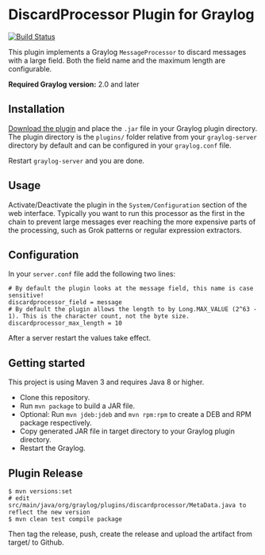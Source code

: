 # DiscardProcessor Plugin for Graylog

[![Build Status](https://travis-ci.org/Graylog2/graylog-plugin-discardprocessor.svg?branch=master)](https://travis-ci.org/Graylog2/graylog-plugin-discardprocessor)

This plugin implements a Graylog `MessageProcessor` to discard messages with a large field. Both the field name and the maximum length are configurable.

**Required Graylog version:** 2.0 and later

Installation
------------

[Download the plugin](https://github.com/Graylog2/graylog-plugin-discardprocessor/releases)
and place the `.jar` file in your Graylog plugin directory. The plugin directory
is the `plugins/` folder relative from your `graylog-server` directory by default
and can be configured in your `graylog.conf` file.

Restart `graylog-server` and you are done.

Usage
-----

Activate/Deactivate the plugin in the `System/Configuration` section of the web interface. Typically you want to run this processor as the first in the chain to prevent large messages ever reaching the more expensive parts of the processing, such as Grok patterns or regular expression extractors.

Configuration
-------------
In your `server.conf` file add the following two lines:

```
# By default the plugin looks at the message field, this name is case sensitive!
discardprocessor_field = message
# By default the plugin allows the length to by Long.MAX_VALUE (2^63 - 1). This is the character count, not the byte size.
discardprocessor_max_length = 10

```

After a server restart the values take effect.


Getting started
---------------

This project is using Maven 3 and requires Java 8 or higher.

* Clone this repository.
* Run `mvn package` to build a JAR file.
* Optional: Run `mvn jdeb:jdeb` and `mvn rpm:rpm` to create a DEB and RPM package respectively.
* Copy generated JAR file in target directory to your Graylog plugin directory.
* Restart the Graylog.

Plugin Release
--------------

```
$ mvn versions:set
# edit src/main/java/org/graylog/plugins/discardprocessor/MetaData.java to reflect the new version
$ mvn clean test compile package
```

Then tag the release, push, create the release and upload the artifact from target/ to Github.
